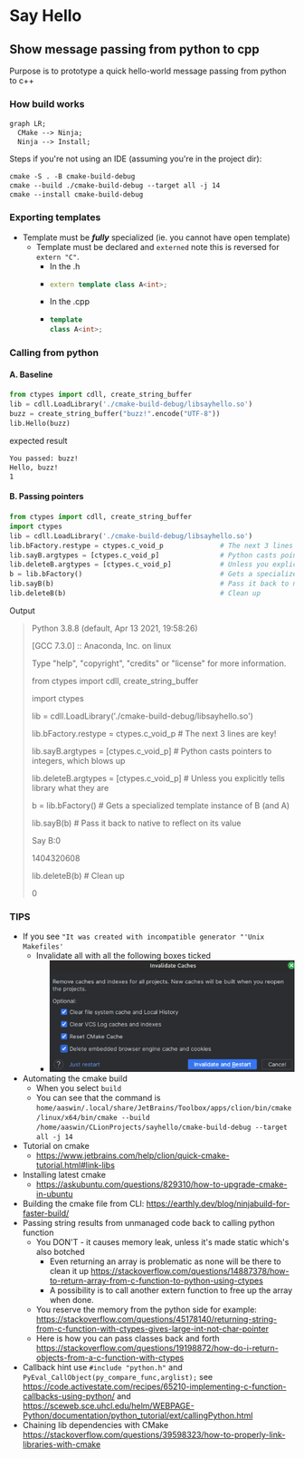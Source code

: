 # Say Hello
## Show message passing from python to cpp

Purpose is to prototype a quick hello-world message passing from python to c++

### How build works

```mermaid 
graph LR;
  CMake --> Ninja;
  Ninja --> Install;
```

Steps if you're not using an IDE (assuming you're in the project dir):

```shell
cmake -S . -B cmake-build-debug
cmake --build ./cmake-build-debug --target all -j 14
cmake --install cmake-build-debug
```

### Exporting templates

* Template must be ***fully*** specialized (ie. you cannot have open template)
  * Template must be declared and `externed` note this is reversed for `extern "C"`.
    * In the .h
    * ```c++
      extern template class A<int>;
      ```
    * In the .cpp
    * ```c++
      template
      class A<int>;
      ```

### Calling from python

#### A. Baseline
```python
from ctypes import cdll, create_string_buffer
lib = cdll.LoadLibrary('./cmake-build-debug/libsayhello.so')
buzz = create_string_buffer("buzz!".encode("UTF-8"))
lib.Hello(buzz)
```

expected result

```shell
You passed: buzz!
Hello, buzz!
1
```

#### B. Passing pointers
```python
from ctypes import cdll, create_string_buffer
import ctypes
lib = cdll.LoadLibrary('./cmake-build-debug/libsayhello.so')
lib.bFactory.restype = ctypes.c_void_p              # The next 3 lines are key!
lib.sayB.argtypes = [ctypes.c_void_p]               # Python casts pointers to integers, which blows up
lib.deleteB.argtypes = [ctypes.c_void_p]            # Unless you explicitly tells library what they are
b = lib.bFactory()                                  # Gets a specialized template instance of B (and A)
lib.sayB(b)                                         # Pass it back to native to reflect on its value
lib.deleteB(b)                                      # Clean up
```

Output

> Python 3.8.8 (default, Apr 13 2021, 19:58:26)
> 
> [GCC 7.3.0] :: Anaconda, Inc. on linux
> 
> Type "help", "copyright", "credits" or "license" for more information.
> 
> from ctypes import cdll, create_string_buffer
> 
> import ctypes
> 
> lib = cdll.LoadLibrary('./cmake-build-debug/libsayhello.so')
> 
> lib.bFactory.restype = ctypes.c_void_p              # The next 3 lines are key!
> 
> lib.sayB.argtypes = [ctypes.c_void_p]               # Python casts pointers to integers, which blows up
> 
> lib.deleteB.argtypes = [ctypes.c_void_p]            # Unless you explicitly tells library what they are
> 
> b = lib.bFactory()                                  # Gets a specialized template instance of B (and A)
> 
> lib.sayB(b)                                         # Pass it back to native to reflect on its value
> 
> Say B:0
> 
> 1404320608
> 
> lib.deleteB(b)                                      # Clean up
> 
> 0


### TIPS

* If you see `"It was created with incompatible generator "'Unix Makefiles'`
  * Invalidate all with all the following boxes ticked
    * ![img.png](invalidate-options.png)
* Automating the cmake build
  * When you select `build`
  * You can see that the command is `home/aaswin/.local/share/JetBrains/Toolbox/apps/clion/bin/cmake/linux/x64/bin/cmake --build /home/aaswin/CLionProjects/sayhello/cmake-build-debug --target all -j 14`
* Tutorial on cmake
  * https://www.jetbrains.com/help/clion/quick-cmake-tutorial.html#link-libs
* Installing latest cmake
  * https://askubuntu.com/questions/829310/how-to-upgrade-cmake-in-ubuntu
* Building the cmake file from CLI: https://earthly.dev/blog/ninjabuild-for-faster-build/
* Passing string results from unmanaged code back to calling python function
  * You DON'T - it causes memory leak, unless it's made static which's also botched
    * Even returning an array is problematic as none will be there to clean it up https://stackoverflow.com/questions/14887378/how-to-return-array-from-c-function-to-python-using-ctypes
    * A possibility is to call another extern function to free up the array when done.
  * You reserve the memory from the python side for example: https://stackoverflow.com/questions/45178140/returning-string-from-c-function-with-ctypes-gives-large-int-not-char-pointer
  * Here is how you can pass classes back and forth https://stackoverflow.com/questions/19198872/how-do-i-return-objects-from-a-c-function-with-ctypes
* Callback hint use `#include "python.h"` and `PyEval_CallObject(py_compare_func,arglist);` see https://code.activestate.com/recipes/65210-implementing-c-function-callbacks-using-python/ and https://sceweb.sce.uhcl.edu/helm/WEBPAGE-Python/documentation/python_tutorial/ext/callingPython.html
* Chaining lib dependencies with CMake https://stackoverflow.com/questions/39598323/how-to-properly-link-libraries-with-cmake
